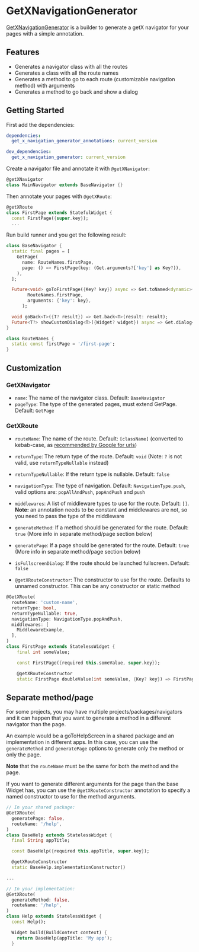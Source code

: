 # GetXNavigationGenerator

[GetXNavigationGenerator](https://pub.dev/packages/get_x_navigation_generator) is a builder to generate a getX navigator for your pages with a simple annotation.

## Features

- Generates a navigator class with all the routes
- Generates a class with all the route names
- Generates a method to go to each route (customizable navigation method) with arguments
- Generates a method to go back and show a dialog

## Getting Started

First add the dependencies:

```yaml
dependencies:
  get_x_navigation_generator_annotations: current_version

dev_dependencies:
  get_x_navigation_generator: current_version
```

Create a navigator file and annotate it with `@getXNavigator`:

```dart
@getXNavigator
class MainNavigator extends BaseNavigator {}
```

Then annotate your pages with `@getXRoute`:

```dart
@getXRoute
class FirstPage extends StatefulWidget {
  const FirstPage({super.key});
  ...
```

Run build runner and you get the following result:

```dart
class BaseNavigator {
  static final pages = [
    GetPage(
      name: RouteNames.firstPage,
      page: () => FirstPage(key: (Get.arguments?['key'] as Key?)),
    ),
  ];

  Future<void> goToFirstPage({Key? key}) async => Get.toNamed<dynamic>(
        RouteNames.firstPage,
        arguments: {'key': key},
      );

  void goBack<T>({T? result}) => Get.back<T>(result: result);
  Future<T?> showCustomDialog<T>({Widget? widget}) async => Get.dialog<T>(widget ?? const SizedBox.shrink());
}

class RouteNames {
  static const firstPage = '/first-page';
}
```

## Customization

### GetXNavigator

- `name`: The name of the navigator class. Default: `BaseNavigator`
- `pageType`: The type of the generated pages, must extend GetPage. Default: `GetPage`

### GetXRoute

- `routeName`: The name of the route. Default: `[className]` (converted to kebab-case, as [recommended by Google for urls](<https://developers.google.com/search/docs/crawling-indexing/url-structure#:~:text=Consider%20using%20hyphens%20to%20separate,(%20_%20)%20in%20your%20URLs.>))
- `returnType`: The return type of the route. Default: `void` (Note: `?` is not valid, use `returnTypeNullable` instead)
- `returnTypeNullable`: If the return type is nullable. Default: `false`
- `navigationType`: The type of navigation. Default: `NavigationType.push`, valid options are: `popAllAndPush`, `popAndPush` and `push`
- `middlewares`: A list of middleware types to use for the route. Default: `[]`. **Note:** an annotation needs to be constant and middlewares are not, so you need to pass the type of the middleware
- `generateMethod`: If a method should be generated for the route. Default: `true` (More info in separate method/page section below)
- `generatePage`: If a page should be generated for the route. Default: `true` (More info in separate method/page section below)
- `isFullscreenDialog`: If the route should be launched fullscreen. Default: `false`

- `@getXRouteConstructor`: The constructor to use for the route. Defaults to unnamed constructor. This can be any constructor or static method

```dart
@GetXRoute(
  routeName: 'custom-name',
  returnType: bool,
  returnTypeNullable: true,
  navigationType: NavigationType.popAndPush,
  middlewares: [
    MiddlewareExample,
  ],
)
class FirstPage extends StatelessWidget {
    final int someValue;

    const FirstPage({required this.someValue, super.key});

    @getXRouteConstructor
    static FirstPage doubleValue(int someValue, {Key? key}) => FirstPage(someValue: someValue * 2, key: key);
```

## Separate method/page

For some projects, you may have multiple projects/packages/navigators and it can happen that you want to generate a method in a different navigator than the page.

An example would be a goToHelpScreen in a shared package and an implementation in different apps. In this case, you can use the `generateMethod` and `generatePage` options to generate only the method or only the page.

**Note** that the `routeName` must be the same for both the method and the page.

If you want to generate different arguments for the page than the base Widget has, you can use the `@getXRouteConstructor` annotation to specify a named constructor to use for the method arguments.

```dart
// In your shared package:
@GetXRoute(
  generatePage: false,
  routeName: '/help',
)
class BaseHelp extends StatelessWidget {
  final String appTitle;

  const BaseHelp({required this.appTitle, super.key});

  @getXRouteConstructor
  static BaseHelp.implementationConstructor()

...

// In your implementation:
@GetXRoute(
  generateMethod: false,
  routeName: '/help',
)
class Help extends StatelessWidget {
  const Help();

  Widget build(BuildContext context) {
    return BaseHelp(appTitle: 'My app');
  }
```
